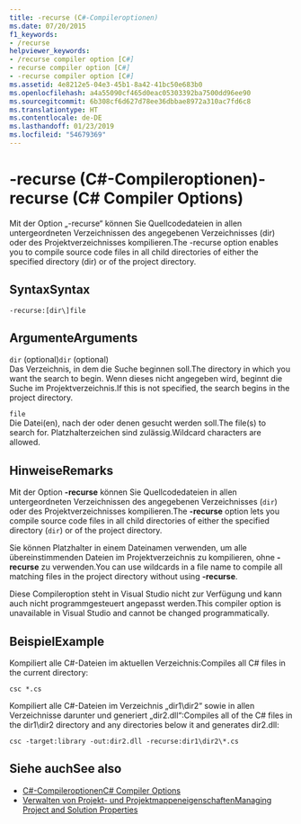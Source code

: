 ```yaml
---
title: -recurse (C#-Compileroptionen)
ms.date: 07/20/2015
f1_keywords:
- /recurse
helpviewer_keywords:
- /recurse compiler option [C#]
- recurse compiler option [C#]
- -recurse compiler option [C#]
ms.assetid: 4e8212e5-04e3-45b1-8a42-41bc50e683b0
ms.openlocfilehash: a4a55090cf465d0eac05303392ba7500dd96ee90
ms.sourcegitcommit: 6b308cf6d627d78ee36dbbae8972a310ac7fd6c8
ms.translationtype: HT
ms.contentlocale: de-DE
ms.lasthandoff: 01/23/2019
ms.locfileid: "54679369"
---
```

# <a name="-recurse-c-compiler-options"></a><span data-ttu-id="72a32-102">-recurse (C#-Compileroptionen)</span><span class="sxs-lookup"><span data-stu-id="72a32-102">-recurse (C# Compiler Options)</span></span>
<span data-ttu-id="72a32-103">Mit der Option „-recurse“ können Sie Quellcodedateien in allen untergeordneten Verzeichnissen des angegebenen Verzeichnisses (dir) oder des Projektverzeichnisses kompilieren.</span><span class="sxs-lookup"><span data-stu-id="72a32-103">The -recurse option enables you to compile source code files in all child directories of either the specified directory (dir) or of the project directory.</span></span>  
  
## <a name="syntax"></a><span data-ttu-id="72a32-104">Syntax</span><span class="sxs-lookup"><span data-stu-id="72a32-104">Syntax</span></span>  
  
```console  
-recurse:[dir\]file  
```  
  
## <a name="arguments"></a><span data-ttu-id="72a32-105">Argumente</span><span class="sxs-lookup"><span data-stu-id="72a32-105">Arguments</span></span>  
 <span data-ttu-id="72a32-106">`dir` (optional)</span><span class="sxs-lookup"><span data-stu-id="72a32-106">`dir` (optional)</span></span>  
 <span data-ttu-id="72a32-107">Das Verzeichnis, in dem die Suche beginnen soll.</span><span class="sxs-lookup"><span data-stu-id="72a32-107">The directory in which you want the search to begin.</span></span> <span data-ttu-id="72a32-108">Wenn dieses nicht angegeben wird, beginnt die Suche im Projektverzeichnis.</span><span class="sxs-lookup"><span data-stu-id="72a32-108">If this is not specified, the search begins in the project directory.</span></span>  
  
 `file`  
 <span data-ttu-id="72a32-109">Die Datei(en), nach der oder denen gesucht werden soll.</span><span class="sxs-lookup"><span data-stu-id="72a32-109">The file(s) to search for.</span></span> <span data-ttu-id="72a32-110">Platzhalterzeichen sind zulässig.</span><span class="sxs-lookup"><span data-stu-id="72a32-110">Wildcard characters are allowed.</span></span>  
  
## <a name="remarks"></a><span data-ttu-id="72a32-111">Hinweise</span><span class="sxs-lookup"><span data-stu-id="72a32-111">Remarks</span></span>  
 <span data-ttu-id="72a32-112">Mit der Option **-recurse** können Sie Quellcodedateien in allen untergeordneten Verzeichnissen des angegebenen Verzeichnisses (`dir`) oder des Projektverzeichnisses kompilieren.</span><span class="sxs-lookup"><span data-stu-id="72a32-112">The **-recurse** option lets you compile source code files in all child directories of either the specified directory (`dir`) or of the project directory.</span></span>  
  
 <span data-ttu-id="72a32-113">Sie können Platzhalter in einem Dateinamen verwenden, um alle übereinstimmenden Dateien im Projektverzeichnis zu kompilieren, ohne **-recurse** zu verwenden.</span><span class="sxs-lookup"><span data-stu-id="72a32-113">You can use wildcards in a file name to compile all matching files in the project directory without using **-recurse**.</span></span>  
  
 <span data-ttu-id="72a32-114">Diese Compileroption steht in Visual Studio nicht zur Verfügung und kann auch nicht programmgesteuert angepasst werden.</span><span class="sxs-lookup"><span data-stu-id="72a32-114">This compiler option is unavailable in Visual Studio and cannot be changed programmatically.</span></span>  
  
## <a name="example"></a><span data-ttu-id="72a32-115">Beispiel</span><span class="sxs-lookup"><span data-stu-id="72a32-115">Example</span></span>  
 <span data-ttu-id="72a32-116">Kompiliert alle C#-Dateien im aktuellen Verzeichnis:</span><span class="sxs-lookup"><span data-stu-id="72a32-116">Compiles all C# files in the current directory:</span></span>  
  
```console  
csc *.cs  
```  
  
 <span data-ttu-id="72a32-117">Kompiliert alle C#-Dateien im Verzeichnis „dir1\dir2“ sowie in allen Verzeichnisse darunter und generiert „dir2.dll“:</span><span class="sxs-lookup"><span data-stu-id="72a32-117">Compiles all of the C# files in the dir1\dir2 directory and any directories below it and generates dir2.dll:</span></span>  
  
```console  
csc -target:library -out:dir2.dll -recurse:dir1\dir2\*.cs  
```  
  
## <a name="see-also"></a><span data-ttu-id="72a32-118">Siehe auch</span><span class="sxs-lookup"><span data-stu-id="72a32-118">See also</span></span>

- [<span data-ttu-id="72a32-119">C#-Compileroptionen</span><span class="sxs-lookup"><span data-stu-id="72a32-119">C# Compiler Options</span></span>](../../../csharp/language-reference/compiler-options/index.md)
- [<span data-ttu-id="72a32-120">Verwalten von Projekt- und Projektmappeneigenschaften</span><span class="sxs-lookup"><span data-stu-id="72a32-120">Managing Project and Solution Properties</span></span>](/visualstudio/ide/managing-project-and-solution-properties)
